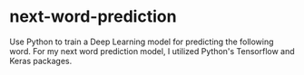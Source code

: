 # next-word-prediction
Use Python to train a Deep Learning model for predicting the following word. For my next word prediction model, I utilized Python's Tensorflow and Keras packages.
